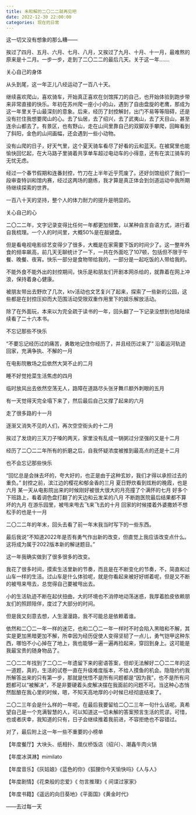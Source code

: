 ```yaml
---
title: 未和解的二〇二二就再见吧
date: 2022-12-30 22:00:00
categories: 现在的日常
---
```

这一切又没有想象的那么糟——

挨过了四月、五月、六月、七月、八月，又挨过了九月、十月、十一月，最难熬的原来是十二月。一步一步，走到了二〇二二的最后几天。关于这一年…….

关心自己的身体

从头到尾，这一年正儿八经运动了一百八十天。

继续喜欢爬山，喜欢骑车，开始真正喜欢在剑馆挥刀的自己，也开始体验到跑步带来非常直接的快乐。年初在苏州爬一座小小的山，遇到了自由盘旋的老鹰，那成为这一年里关于山最深刻的意象。后来，经历了封控解封，出门不易等等阻碍，还是没有拦住我想要爬山的心。去了仙居，去了绍兴，去了武夷山，去了天目山，甚至连佘山都去了。有景区，也有野山，走在山间里靠自己的双脚双手攀爬，回眸看到了斜阳，金色的山间画幅，还会遇到一些小动物。

没有山爬的日子，好天气里，这个夏天骑车看尽了好看的云和蓝天。在被窝里也能愉快回忆起，在大马路子里骑着共享单车超过电动车的小得意，还有在滨江骑车的无忧无虑。

经过一个春节假期和连番封控，竹刀在上半年近乎荒废了。还好剑馆组织了我们一段审查特训和馆内赛，经过这两场的磨练，我才算是真正体会到剑道运动中我所期待继续探索的世界。

一百八十天的坚持，整个人的体力耐力的提升是明显的。

关心自己的心

二〇二二年，文字记录变得比任何一年都更加频繁，以某种自言自语方式，进行着自我梳理。一个人的时间里，大概50%是在敲键盘。

但是看电视电影综艺变得少了很多，大概是在家需要下饭的时间少了。这一整年外食的频率飙高，前几天无聊统计了一下，一共在外面吃了107顿，包括但不限于午餐、晚餐、夜宵。快乐一部分是食物带给我的，一部分是一起吃饭的人带给我的。

不能外食不能外出的封控期间，快乐是和朋友们开剧本网杀给的，就靠着在网上冲浪，保持着身心健康。

被朋友带出去野炊了几次，ktv活动也文艺复兴了起来，探索了一些新的公园，这些都是在封控压抑而大范围活动受限双重作用里下的娱乐解放活动。

除了在外面玩，本来以为完全疏于读书的一年，回头翻了一下记录没想到也陆陆续续看了二十六本书。

不忘记那些不快乐

“不要忘记经历过的痛苦，勇敢地记住你经历了，并且经历过来了”
沿着运河轨迹回家，充满争执、不解的一月

在电影院散场之后依然大哭不止的二月

睡不好觉抢菜生活焦虑的四月

临时放风出去依然空荡无人，路障在道路尽头张牙舞爪额外刺眼的五月

有一天觉得天完全塌下来了，然后最后自己又撑了起来的六月

走了很多路的十一月

逐渐又消失不见的人们，再次空空街头的十二月

挨过了发烧的三天刀子嗓的两天，家里没有乱成一锅粥过分坚强的又是十二月

经历了二〇二二年所有的折磨之后，自我怀疑浓度被推到最高点的还是十二月

也不会忘记那些快乐

“回忆总是会抹去坏的，夸大好的，也正是由于这种玄妙，我们才得以承担过去的重负。”
封控之前，滨江边的樱花和郁金香的三月
夏日野炊看到炫粉的晚霞，也是六月
某一天从电影院出来的时候刚好被很大很大的月亮撞了个满怀的七月
好多个下班路上，看着调色盘打翻了的天边和云发呆的八月
不断跑医院最后结果都不算坏的九月
在游乐园里，被甩来甩去飞来飞去的十月
回家的时候搂着外婆撒娇不想松手的也是十一月

二〇二二年的年末，回头去看了前一年末我当时写下的一些东西。

最后我说“不知道2022年是否有勇气作出新的改变，但直觉上我应该改变点什么。这将成为属于2022版本新的解谜题目。”

这一年我确实做到了很多很多的改变。

我花了很多时间，摸索生活里新的节奏，而且是在不断变化的节奏，不，简直和过山车一样的生活。过山车是什么体验呢，就是你看起来被好好绑着呢，但是又不断的被甩来甩去，总觉得自己要被甩出去。

小的生活轨迹不断在起伏扭曲，大的环境也不消停地动荡迷惑，我厚着脸皮依赖朋友们的照顾陪伴，度过了大部分的时间。

但是我又刻意去想，人生漫漫路，我不可能总是依赖着谁。

依然和二〇二一年一样的迷茫，也和二〇二一年一样时不时会陷入黑暗和不解，其实是更加黑暗更加不解，所幸因为经历促使人变得坚韧了一点儿，勇气铠甲这种东西，哪怕不小心掉在了地上，我也能够一遍一遍再捡起来，穿回到身上。这可能是我最宝贵的随身物品了。

二〇二二年找到了二〇二一年遗留下来的密语答案，但却无法解好二〇二二年的这一道题，真的，生活的试卷一直在升级难度版本，不给人摸鱼的机会。隐隐约约我所解答出来的只有第一步，那就是恍悟不是所有问题都是“因为我”，也不是所有问题都可以“被解决”，不是非要硬着头皮解决摆在我面前的问题不可。当这种心态悄然酝酿在我心里的时候，嗯，不知天高地厚的小时候已经彻底结束了。

二〇二三年会是什么样的一年呢，在最后我要留给二〇二三年一句什么话呢。真希望自己是一个充满智慧的人，可以知道这一切未解的答案预言生活的荒谬。可惜，也或者庆幸，我知道的只有，日子会继续推着我前进，不容拒绝也不容错过。

对了，最后附上这一年一些不重要的小榜单

【年度餐厅】大块头、纸相扑、凰仪桥饭店（绍兴）、潮鑫牛肉火锅

【年度冰淇淋】mimilato

【年度音乐】《灰姑娘》《蓝色的你》《狐狸你今天愉快吗》《人与人》

【年度剧情】《花束般的恋爱》《 勿言推理》《 间谍过家家》

【年度书籍】《遥远的向日葵地》《平面国》《黄金时代》

——去过每一天